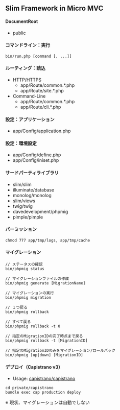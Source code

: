 Slim Framework in Micro MVC
----

#### DocumentRoot
+ public


#### コマンドライン：実行
```
bin/run.php [command [, ...]]
```


#### ルーティング：読込
+ HTTP/HTTPS
	+ app/Route/common.*.php
	+ app/Route/site.*.php
+ Command-Line
	+ app/Route/common.*.php
	+ app/Route/cli.*.php


#### 設定：アプリケーション
+ app/Config/application.php


#### 設定：環境設定
+ app/Config/define.php
+ app/Config/iniset.php


#### サードパーティライブラリ
+ slim/slim
+ illuminate/database
+ monolog/monolog
+ slim/views
+ twig/twig
+ davedevelopment/phpmig
+ pimple/pimple


#### パーミッション
```
chmod 777 app/tmp/logs, app/tmp/cache
```


#### マイグレーション
```
// ステータスの確認
bin/phpmig status

// マイグレーションファイルの作成
bin/phpmig generate [MigrationName]

// マイグレーションの実行
bin/phpmig migration

// １つ戻る
bin/phpmig rollback

// すべて戻る
bin/phpmig rollback -t 0

// 指定のMigrationIDの完了時点まで戻る
bin/phpmig rollback -t [MigrationID]

// 指定のMigrationIDのみをマイグレーション/ロールバック
bin/phpmig [up|down] [MigrationID]
```


#### デプロイ（Capistrano v3）
+ Usage: [capistrano/capistrano](https://github.com/capistrano/capistrano)
```
cd private/capistrano
bundle exec cap production deploy
```
※ 現状、マイグレーションは自動でしない
